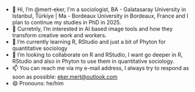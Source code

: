 - 👋 Hi, I’m @mert-eker, I'm a sociologist, BA - Galatasaray University in Istanbul, Türkiye | Ma - Bordeaux University in Bordeaux, France and I plan to continue my studies in PhD in 2025.
- 👀 Curretnly, I’m interested in AI based image tools and how they transform creative work and workers.
- 🌱 I’m currently learning R, RStudio and just a bit of Phyton for quantitative sociology
- 💞️ I’m looking to collaborate on R and RStudio, I want go deeper in R, RStudio and also in Phyton to use them in quantitative sociology. 
- 📫 You can reach me via my e-mail address, I always try to respond as soon as possible: eker.mert@outlook.com
- 😄 Pronouns: he/him

<!---
mert-eker/mert-eker is a ✨ special ✨ repository because its `README.md` (this file) appears on your GitHub profile.
You can click the Preview link to take a look at your changes.
--->

